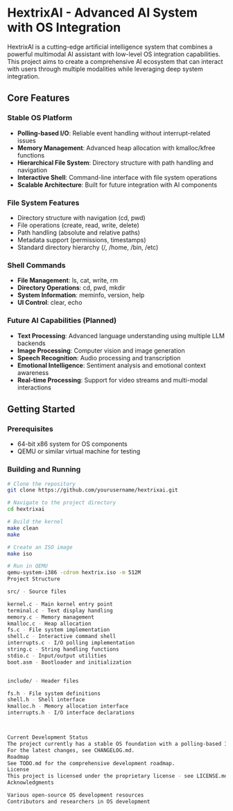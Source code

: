 # HextrixAI - Advanced AI System with OS Integration

HextrixAI is a cutting-edge artificial intelligence system that combines a powerful multimodal AI assistant with low-level OS integration capabilities. This project aims to create a comprehensive AI ecosystem that can interact with users through multiple modalities while leveraging deep system integration.

## Core Features

### Stable OS Platform
- **Polling-based I/O**: Reliable event handling without interrupt-related issues
- **Memory Management**: Advanced heap allocation with kmalloc/kfree functions
- **Hierarchical File System**: Directory structure with path handling and navigation
- **Interactive Shell**: Command-line interface with file system operations
- **Scalable Architecture**: Built for future integration with AI components

### File System Features
- Directory structure with navigation (cd, pwd)
- File operations (create, read, write, delete)
- Path handling (absolute and relative paths)
- Metadata support (permissions, timestamps)
- Standard directory hierarchy (/, /home, /bin, /etc)

### Shell Commands
- **File Management**: ls, cat, write, rm
- **Directory Operations**: cd, pwd, mkdir
- **System Information**: meminfo, version, help
- **UI Control**: clear, echo

### Future AI Capabilities (Planned)
- **Text Processing**: Advanced language understanding using multiple LLM backends
- **Image Processing**: Computer vision and image generation
- **Speech Recognition**: Audio processing and transcription
- **Emotional Intelligence**: Sentiment analysis and emotional context awareness
- **Real-time Processing**: Support for video streams and multi-modal interactions

## Getting Started

### Prerequisites
- 64-bit x86 system for OS components
- QEMU or similar virtual machine for testing

### Building and Running
```bash
# Clone the repository
git clone https://github.com/yourusername/hextrixai.git

# Navigate to the project directory
cd hextrixai

# Build the kernel
make clean
make

# Create an ISO image
make iso

# Run in QEMU
qemu-system-i386 -cdrom hextrix.iso -m 512M
Project Structure

src/ - Source files

kernel.c - Main kernel entry point
terminal.c - Text display handling
memory.c - Memory management
kmalloc.c - Heap allocation
fs.c - File system implementation
shell.c - Interactive command shell
interrupts.c - I/O polling implementation
string.c - String handling functions
stdio.c - Input/output utilities
boot.asm - Bootloader and initialization


include/ - Header files

fs.h - File system definitions
shell.h - Shell interface
kmalloc.h - Memory allocation interface
interrupts.h - I/O interface declarations



Current Development Status
The project currently has a stable OS foundation with a polling-based I/O system, replacing the previous interrupt-driven approach. This provides greater stability and reliability, with a hierarchical file system and comprehensive shell interface.
For the latest changes, see CHANGELOG.md.
Roadmap
See TODO.md for the comprehensive development roadmap.
License
This project is licensed under the proprietary license - see LICENSE.md for details.
Acknowledgments

Various open-source OS development resources
Contributors and researchers in OS development
